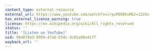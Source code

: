 ```yaml
---
content_type: external-resource
external_url: https://www.youtube.com/watch?v=irpuPEHEKuM&t=1224s
has_external_license_warning: true
license: https://en.wikipedia.org/wiki/All_rights_reserved
status: ''
title: '[Listen on YouTube]'
uid: 964878a3-9959-47a6-b34c-dc81a98a417f
wayback_url: ''
---
```

